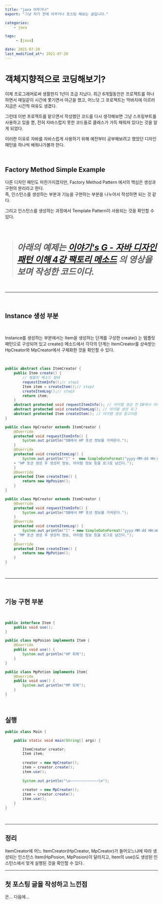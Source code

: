 ```yaml
---
title: "java 아무거나"
export: "그냥 자기 전에 아무거나 포스팅 해보는 글입니다."

categories:
    - java

tags:
     - [java]

date: 2021-07-20
last_modified_at*: 2021-07-20
---
```


# 객체지향적으로 코딩해보기?

이제 프로그래머로써 생활한지 1년이 조금 지났다. 최근 6개월동안은 프로젝트를 하나 하면서 매일같이 시간에 쫓기면서 야근을 했고, 어느덧 그 프로젝트는 막바지에 이르러 지금은 시간적 여유도 생겼다.  

그런데 이번 프로젝트를 맡으면서 작성했던 코드를 다시 생각해보면 그냥 스프링부트를 사용하고 있을 뿐, 전혀 자바스럽지 못한 코드들로 클래스가 가득 채워져 있다는 것을 알게 되었다.  

이러한 이유로 자바를 자바스럽게 사용하기 위해 예전부터 공부해보려고 했었던 디자인 패턴을 하나씩 배워나가볼까 한다.

<br>

## **Factory Method Simple Example**

다른 디자인 패턴도 마찬가지겠지만, Factory Method Pattern 에서의 핵심은 생성과 구현의 분리라고 한다.  
즉, 인스턴스를 생성하는 부분과 기능을 구현하는 부분을 나누어서 작성하면 되는 것 같다.

그리고 인스턴스를 생성하는 과정에서 Template Pattern이 사용되는 것을 확인할 수 있다.

<br>

> # ***아래의 예제는 [이야기's G - 자바 디자인 패턴 이해 4강 팩토리 메소드](https://youtu.be/-gyoG-7MHLI) 의 영상을 보며 작성한 코드이다.***

<br>

___

<br>

## **Instance 생성 부분**

<br>

Instance를 생성하는 부분에서는 Item을 생성하는 단계를 구성한 create() 는 템플릿 패턴으로 구성되어 있고 create() 메소드에서 각각의 단계는 ItemCreator를 상속받는 HpCreator와 MpCreator에서 구체화한 것을 확인할 수 있다. 

<br>

```java
public abstract class ItemCreator {
	public Item create() {
		// 템플릿 메소드 형태
		requestItemInfo();// step1
		Item item = createItem();// step2
		createItemLog();// step3
		return item;
	}
	abstract protected void requestItemInfo(); // 아이템 생성 전 DB에서 아이템 정보 요청
	abstract protected void createItemLog(); // 아이템 생성 로그
	abstract protected Item createItem(); // 아이템 생성 알고리즘
}
```

```java
public class HpCreator extends ItemCreator {
	@Override
	protected void requestItemInfo() {
		System.out.println("DB에서 HP 포션 정보를 가져온다.");
	}
	@Override
	protected void createItemLog() {
		System.out.println("[" +  new SimpleDateFormat("yyyy-MM-dd HH:mm:ss,SSS").format(new Date()) + "]"
	+ "HP 포션 생성 후 생성자 정보, 아이템 정보 등을 로그로 남긴다.");
	}
	@Override
	protected Item createItem() {
		return new HpPosion();
	}
}
```

```java
public class MpCreator extends ItemCreator {
	@Override
	protected void requestItemInfo() {
		System.out.println("DB에서 MP 포션 정보를 가져온다.");
	}
	@Override
	protected void createItemLog() {
		System.out.println("[" + new SimpleDateFormat("yyyy-MM-dd HH:mm:ss,SSS").format(new Date()) + "]"
	+ "MP 포션 생성 후 생성자 정보, 아이템 정보 등을 로그로 남긴다.");
	}
	@Override
	protected Item createItem() {
		return new MpPotion();
	}
}
```
<br>

___

<br>

## **기능 구현 부분**

<br>

```java
public interface Item {
	public void use();
}
```
```java
public class HpPosion implements Item {
	@Override
	public void use() {
		System.out.println("HP 회복");
	}
}
```
```java
public class MpPotion implements Item{
	@Override
	public void use() {
		System.out.println("MP 회복");
	}
}
```

<br>

## **실행**

```java
public class Main {

	public static void main(String[] args) {

		ItemCreator creator;
		Item item;
		
		creator = new HpCreator();
		item = creator.create();
		item.use();
		
		System.out.println("\n~~~~~~~~~~~~~\n");
		
		creator = new MpCreator();
		item = creator.create();
		item.use();
	}
}
```
<br>

___

## **정리**

ItemCreator에 어느 ItemCreator(HpCreator, MpCreator)가 들어오느냐에 따라 생성되는 인스턴스 Item(HpPosion, MpPosion)이 달라지고, Item의 use()도 생성된 인스턴스에서 맞게 실행된 것을 확인할 수 있다.


___

## **첫 포스팅 글을 작성하고 느낀점**

은... 다음에...








